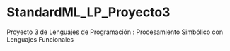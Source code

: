 # StandardML_LP_Proyecto3
Proyecto 3 de Lenguajes de Programación : Procesamiento Simbólico con Lenguajes Funcionales
